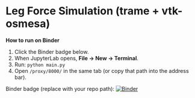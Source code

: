 # Leg Force Simulation (trame + vtk-osmesa)

**How to run on Binder**
1. Click the Binder badge below.
2. When JupyterLab opens, **File → New → Terminal**.
3. Run: `python main.py`
4. Open `/proxy/8000/` in the same tab (or copy that path into the address bar).

Binder badge (replace with your repo path):
[![Binder](https://mybinder.org/badge_logo.svg)](https://mybinder.org/v2/gh/YOUR_GH_USER/leg-sim-trame/HEAD?urlpath=lab)

